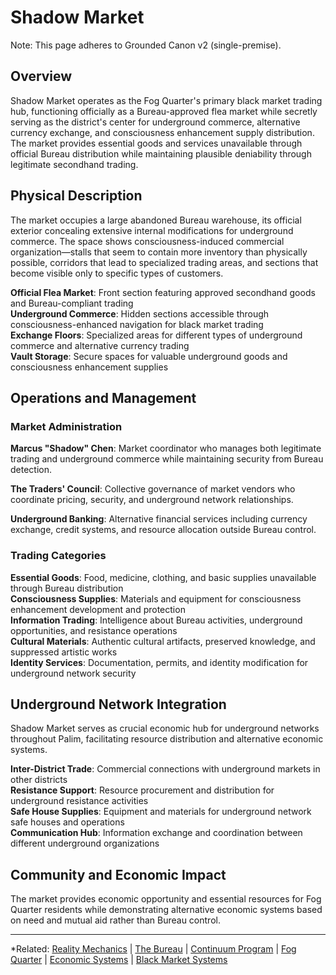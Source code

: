 # Shadow Market

Note: This page adheres to Grounded Canon v2 (single-premise).
## Overview

Shadow Market operates as the Fog Quarter's primary black market trading hub, functioning officially as a Bureau-approved flea market while secretly serving as the district's center for underground commerce, alternative currency exchange, and consciousness enhancement supply distribution. The market provides essential goods and services unavailable through official Bureau distribution while maintaining plausible deniability through legitimate secondhand trading.

## Physical Description

The market occupies a large abandoned Bureau warehouse, its official exterior concealing extensive internal modifications for underground commerce. The space shows consciousness-induced commercial organization—stalls that seem to contain more inventory than physically possible, corridors that lead to specialized trading areas, and sections that become visible only to specific types of customers.

**Official Flea Market**: Front section featuring approved secondhand goods and Bureau-compliant trading  
**Underground Commerce**: Hidden sections accessible through consciousness-enhanced navigation for black market trading  
**Exchange Floors**: Specialized areas for different types of underground commerce and alternative currency trading  
**Vault Storage**: Secure spaces for valuable underground goods and consciousness enhancement supplies

## Operations and Management

### Market Administration

**Marcus "Shadow" Chen**: Market coordinator who manages both legitimate trading and underground commerce while maintaining security from Bureau detection.

**The Traders' Council**: Collective governance of market vendors who coordinate pricing, security, and underground network relationships.

**Underground Banking**: Alternative financial services including currency exchange, credit systems, and resource allocation outside Bureau control.

### Trading Categories

**Essential Goods**: Food, medicine, clothing, and basic supplies unavailable through Bureau distribution  
**Consciousness Supplies**: Materials and equipment for consciousness enhancement development and protection  
**Information Trading**: Intelligence about Bureau activities, underground opportunities, and resistance operations  
**Cultural Materials**: Authentic cultural artifacts, preserved knowledge, and suppressed artistic works  
**Identity Services**: Documentation, permits, and identity modification for underground network security

## Underground Network Integration

Shadow Market serves as crucial economic hub for underground networks throughout Palim, facilitating resource distribution and alternative economic systems.

**Inter-District Trade**: Commercial connections with underground markets in other districts  
**Resistance Support**: Resource procurement and distribution for underground resistance activities  
**Safe House Supplies**: Equipment and materials for underground network safe houses and operations  
**Communication Hub**: Information exchange and coordination between different underground organizations

## Community and Economic Impact

The market provides economic opportunity and essential resources for Fog Quarter residents while demonstrating alternative economic systems based on need and mutual aid rather than Bureau control.

---

*Related: [Reality Mechanics](../../../reality_mechanics/README.md) | [The Bureau](../../../factions/the_bureau.md) | [Continuum Program](../../../entities/continuum.md) | [Fog Quarter](../../districts/fog_quarter.md) | [Economic Systems](../../../systems/economics.md) | [Black Market Systems](../../../concepts/black_market.md)
